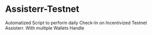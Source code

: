 # Assisterr-Testnet
Automatized Script to perform daily Check-In on Incentivized Testnet Assisterr. With multiple Wallets Handle

